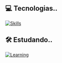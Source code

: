## 💻 Tecnologias..
[![Skills](https://skillicons.dev/icons?i=html,css,javascript,typescript,vuejs,figma&theme=light)](https://skillicons.dev)

## 🛠 Estudando..
[![Learning](https://skillicons.dev/icons?i=java&theme=light)](https://skillicons.dev)
